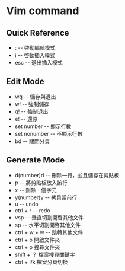 # Vim command

## Quick Reference

* : -- 啓動編輯模式
* i -- 啓動插入模式
* esc -- 退出插入模式

## Edit Mode

* wq -- 儲存與退出
* w! -- 強制儲存
* q! -- 強制退出
* e! -- 還原
* set number -- 顯示行數
* set nonumber -- 不顯示行數
* bd -- 關閉分頁

## Generate Mode

* d\(number\)d -- 刪除一行，並且儲存在剪貼板
* p -- 將剪貼板放入該行
* x -- 刪除一個字元
* y\(number\)y -- 拷貝當前行
* u -- undo
* ctrl + r -- redo
* vsp -- 垂直切割開啓其他文件
* sp -- 水平切割開啓其他文件
* ctrl + w + w -- 跳轉其他文件
* ctrl + o 開啟文件夾
* ctrl + p 搜尋文件夾
* shift + ？ 檔案搜尋關鍵字
* ctrl + l/k 檔案分頁切換

